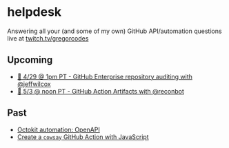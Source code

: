 # helpdesk

Answering all your (and some of my own) GitHub API/automation questions live at [twitch.tv/gregorcodes](https://www.twitch.tv/gregorcodes)

## Upcoming

- [📅 4/29 @ 1pm PT - GitHub Enterprise repository auditing with @jeffwilcox](https://github.com/gr2m/helpdesk/issues/1)
- [📅 5/3 @ noon PT - GitHub Action Artifacts with @reconbot](https://github.com/gr2m/helpdesk/issues/7)

## Past

- [Octokit automation: OpenAPI](https://github.com/gr2m/helpdesk/issues/5)
- [Create a `cowsay` GitHub Action with JavaScript](https://github.com/gr2m/helpdesk/issues/4)
